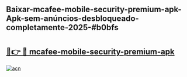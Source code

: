 ## Baixar-mcafee-mobile-security-premium-apk-Apk-sem-anúncios-desbloqueado-completamente-2025-#b0bfs

# <h2><a href="https://ainizakaria.my?title=mcafee-mobile-security-premium-apk&ref=20M">🔗👉 🔴 mcafee-mobile-security-premium-apk</a></h2>

[![acn](https://github.com/user-attachments/assets/0f9c940e-d8b0-45ae-aac7-cd30a18b3e1c)](https://ainizakaria.my?title=mcafee-mobile-security-premium-apk&ref=20M)


